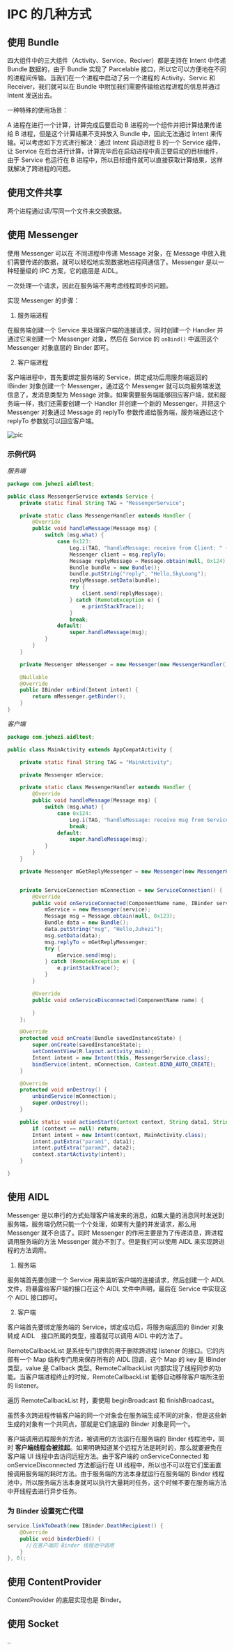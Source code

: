 # IPC 的几种方式

## 使用 Bundle

四大组件中的三大组件（Activity、Service、Reciver）都是支持在 Intent 中传递 Bundle 数据的，由于 Bundle 实现了 Parcelable 接口，所以它可以方便地在不同的进程间传输。当我们在一个进程中启动了另一个进程的 Activity、Servic 和 Receiver，我们就可以在 Bundle 中附加我们需要传输给远程进程的信息并通过 Intent 发送出去。

一种特殊的使用场景：

A 进程在进行一个计算，计算完成后要启动 B 进程的一个组件并把计算结果传递给 B 进程，但是这个计算结果不支持放入 Bundle 中，因此无法通过 Intent 来传输。可以考虑如下方式进行解决：通过 Intent 启动进程 B 的一个 Service 组件，让 Service 在后台进行计算，计算完毕后在启动进程中真正要启动的目标组件，由于 Service 也运行在 B 进程中，所以目标组件就可以直接获取计算结果，这样就解决了跨进程的问题。

## 使用文件共享

两个进程通过读/写同一个文件来交换数据。

## 使用 Messenger

使用 Messenger 可以在 不同进程中传递 Message 对象，在 Message 中放入我们需要传递的数据，就可以轻松地实现数据地进程间通信了。Messenger 是以一种轻量级的 IPC 方案，它的底层是 AIDL。

一次处理一个请求，因此在服务端不用考虑线程同步的问题。

实现 Messenger 的步骤：

1. 服务端进程

在服务端创建一个 Service 来处理客户端的连接请求，同时创建一个 Handler 并通过它来创建一个 Messenger 对象，然后在 Service 的 `onBind()` 中返回这个 Messenger 对象底层的 Binder 即可。

2. 客户端进程

客户端进程中，首先要绑定服务端的 Service，绑定成功后用服务端返回的 IBinder 对象创建一个 Messenger，通过这个 Messenger 就可以向服务端发送信息了，发消息类型为 Message 对象。如果需要服务端能够回应客户端，就和服务端一样，我们还需要创建一个 Handler 并创建一个新的 Messenger，并把这个 Messenger 对象通过 Message 的 replyTo 参数传递给服务端，服务端通过这个 replyTo 参数就可以回应客户端。

![pic](https://www.processon.com/chart_image/58c60e51e4b024ae98f90354.png)

### 示例代码

*服务端*
```Java
package com.juhezi.aidltest;

public class MessengerService extends Service {
    private static final String TAG = "MessengerService";

    private static class MessengerHandler extends Handler {
        @Override
        public void handleMessage(Message msg) {
            switch (msg.what) {
                case 0x123:
                    Log.i(TAG, "handleMessage: receive from Client: " + msg.getData().getString("msg"));
                    Messenger client = msg.replyTo;
                    Message replyMessage = Message.obtain(null, 0x124);
                    Bundle bundle = new Bundle();
                    bundle.putString("reply", "Hello,SkyLoong");
                    replyMessage.setData(bundle);
                    try {
                        client.send(replyMessage);
                    } catch (RemoteException e) {
                        e.printStackTrace();
                    }
                    break;
                default:
                    super.handleMessage(msg);
            }
        }
    }

    private Messenger mMessenger = new Messenger(new MessengerHandler());

    @Nullable
    @Override
    public IBinder onBind(Intent intent) {
        return mMessenger.getBinder();
    }
}
```

*客户端*
```java
package com.juhezi.aidltest;

public class MainActivity extends AppCompatActivity {

    private static final String TAG = "MainActivity";

    private Messenger mService;

    private static class MessengerHandler extends Handler {
        @Override
        public void handleMessage(Message msg) {
            switch (msg.what) {
                case 0x124:
                    Log.i(TAG, "handleMessage: receive msg from Service: " + msg.getData().getString("reply"));
                    break;
                default:
                    super.handleMessage(msg);
            }
        }
    }

    private Messenger mGetReplyMessenger = new Messenger(new MessengerHandler());


    private ServiceConnection mConnection = new ServiceConnection() {
        @Override
        public void onServiceConnected(ComponentName name, IBinder service) {
            mService = new Messenger(service);
            Message msg = Message.obtain(null, 0x123);
            Bundle data = new Bundle();
            data.putString("msg", "Hello,Juhezi");
            msg.setData(data);
            msg.replyTo = mGetReplyMessenger;
            try {
                mService.send(msg);
            } catch (RemoteException e) {
                e.printStackTrace();
            }
        }

        @Override
        public void onServiceDisconnected(ComponentName name) {

        }
    };

    @Override
    protected void onCreate(Bundle savedInstanceState) {
        super.onCreate(savedInstanceState);
        setContentView(R.layout.activity_main);
        Intent intent = new Intent(this, MessengerService.class);
        bindService(intent, mConnection, Context.BIND_AUTO_CREATE);
    }

    @Override
    protected void onDestroy() {
        unbindService(mConnection);
        super.onDestroy();
    }

    public static void actionStart(Context context, String data1, String data2) {
        if (context == null) return;
        Intent intent = new Intent(context, MainActivity.class);
        intent.putExtra("param1", data1);
        intent.putExtra("param2", data2);
        context.startActivity(intent);
    }

}
```

## 使用 AIDL

Messenger 是以串行的方式处理客户端发来的消息，如果大量的消息同时发送到服务端，服务端仍然只能一个个处理，如果有大量的并发请求，那么用 Messenger 就不合适了。同时 Messenger 的作用主要是为了传递消息，跨进程调用服务端的方法 Messenger 就办不到了。但是我们可以使用 AIDL 来实现跨进程的方法调用。

1. 服务端

服务端首先要创建一个 Service 用来监听客户端的连接请求，然后创建一个 AIDL 文件，将暴露给客户端的接口在这个 AIDL 文件中声明，最后在 Service 中实现这个 AIDL 接口即可。

2. 客户端

客户端首先要绑定服务端的 Service，绑定成功后，将服务端返回的 Binder 对象转成 AIDL　接口所属的类型，接着就可以调用 AIDL 中的方法了。

RemoteCallbackList 是系统专门提供的用于删除跨进程 listener 的接口。它的内部有一个 Map 结构专门用来保存所有的 AIDL 回调，这个 Map 的 key 是 IBinder 类型，value 是 Callback 类型。RemoteCallbackList 内部实现了线程同步的功能。当客户端进程终止的时候，RemoteCallbackList 能够自动移除客户端所注册的 listener。

遍历 RemoteCallbackList 时，要使用 beginBroadcast 和 finishBroadcast。

虽然多次跨进程传输客户端的同一个对象会在服务端生成不同的对象，但是这些新生成的对象有一个共同点，那就是它们底层的 Binder 对象是同一个。

客户端调用远程服务的方法，被调用的方法运行在服务端的 Binder 线程池中，同时 **客户端线程会被挂起**。如果明确知道某个远程方法是耗时的，那么就要避免在客户端 UI 线程中去访问远程方法。由于客户端的 onServiceConnected 和 onServiceDisconnected 方法都运行在 UI 线程中，所以也不可以在它们里面直接调用服务端的耗时方法。由于服务端的方法本身就运行在服务端的 Binder 线程池中，所以服务端方法本身就可以执行大量耗时任务，这个时候不要在服务端方法中开线程去进行异步任务。


### 为 Binder 设置死亡代理

```java
service.linkToDeath(new IBinder.DeathRecipient() {
    @Override
    public void binderDied() {
      //在客户端的 Binder 线程池中调用
    }
}, 0);
```

## 使用 ContentProvider

ContentProvider 的底层实现也是 Binder。

## 使用 Socket

..
